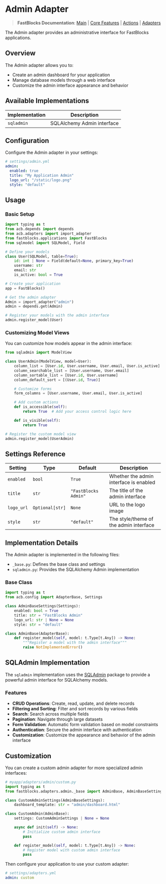 # Admin Adapter

> **FastBlocks Documentation**: [Main](../../../README.md) | [Core Features](../../README.md) | [Actions](../../actions/README.md) | [Adapters](../README.md)

The Admin adapter provides an administrative interface for FastBlocks applications.

## Overview

The Admin adapter allows you to:

- Create an admin dashboard for your application
- Manage database models through a web interface
- Customize the admin interface appearance and behavior

## Available Implementations

| Implementation | Description |
|----------------|-------------|
| `sqladmin` | SQLAlchemy Admin interface |

## Configuration

Configure the Admin adapter in your settings:

```yaml
# settings/admin.yml
admin:
  enabled: true
  title: "My Application Admin"
  logo_url: "/static/logo.png"
  style: "default"
```

## Usage

### Basic Setup

```python
import typing as t
from acb.depends import depends
from acb.adapters import import_adapter
from fastblocks.applications import FastBlocks
from sqlmodel import SQLModel, Field

# Define your models
class User(SQLModel, table=True):
    id: int | None = Field(default=None, primary_key=True)
    username: str
    email: str
    is_active: bool = True

# Create your application
app = FastBlocks()

# Get the admin adapter
Admin = import_adapter("admin")
admin = depends.get(Admin)

# Register your models with the admin interface
admin.register_model(User)
```

### Customizing Model Views

You can customize how models appear in the admin interface:

```python
from sqladmin import ModelView

class UserAdmin(ModelView, model=User):
    column_list = [User.id, User.username, User.email, User.is_active]
    column_searchable_list = [User.username, User.email]
    column_sortable_list = [User.id, User.username]
    column_default_sort = [(User.id, True)]

    # Customize forms
    form_columns = [User.username, User.email, User.is_active]

    # Add custom actions
    def is_accessible(self):
        return True  # Add your access control logic here

    def is_visible(self):
        return True

# Register the custom model view
admin.register_model(UserAdmin)
```

## Settings Reference

| Setting | Type | Default | Description |
|---------|------|---------|-------------|
| `enabled` | `bool` | `True` | Whether the admin interface is enabled |
| `title` | `str` | `"FastBlocks Admin"` | The title of the admin interface |
| `logo_url` | `Optional[str]` | `None` | URL to the logo image |
| `style` | `str` | `"default"` | The style/theme of the admin interface |

## Implementation Details

The Admin adapter is implemented in the following files:

- `_base.py`: Defines the base class and settings
- `sqladmin.py`: Provides the SQLAlchemy Admin implementation

### Base Class

```python
import typing as t
from acb.config import AdapterBase, Settings

class AdminBaseSettings(Settings):
    enabled: bool = True
    title: str = "FastBlocks Admin"
    logo_url: str | None = None
    style: str = "default"

class AdminBase(AdapterBase):
    def register_model(self, model: t.Type[t.Any]) -> None:
        """Register a model with the admin interface"""
        raise NotImplementedError()
```

## SQLAdmin Implementation

The `sqladmin` implementation uses the [SQLAdmin](https://aminalaee.dev/sqladmin/) package to provide a powerful admin interface for SQLAlchemy models.

### Features

- **CRUD Operations**: Create, read, update, and delete records
- **Filtering and Sorting**: Filter and sort records by various fields
- **Search**: Search across multiple fields
- **Pagination**: Navigate through large datasets
- **Form Validation**: Automatic form validation based on model constraints
- **Authentication**: Secure the admin interface with authentication
- **Customization**: Customize the appearance and behavior of the admin interface

## Customization

You can create a custom admin adapter for more specialized admin interfaces:

```python
# myapp/adapters/admin/custom.py
import typing as t
from fastblocks.adapters.admin._base import AdminBase, AdminBaseSettings

class CustomAdminSettings(AdminBaseSettings):
    dashboard_template: str = "admin/dashboard.html"

class CustomAdmin(AdminBase):
    settings: CustomAdminSettings | None = None

    async def init(self) -> None:
        # Initialize custom admin interface
        pass

    def register_model(self, model: t.Type[t.Any]) -> None:
        # Register model with custom admin interface
        pass
```

Then configure your application to use your custom adapter:

```yaml
# settings/adapters.yml
admin: custom
```
